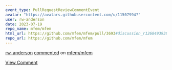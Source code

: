 ```yaml
---
event_type: PullRequestReviewCommentEvent
avatar: "https://avatars.githubusercontent.com/u/11507994?"
user: rw-anderson
date: 2023-07-19
repo_name: mfem/mfem
html_url: https://github.com/mfem/mfem/pull/3693#discussion_r1268493938
repo_url: https://github.com/mfem/mfem
---
```


<a href='https://github.com/rw-anderson' target='_blank'>rw-anderson</a> <a href='https://github.com/mfem/mfem/pull/3693#discussion_r1268493938' target='_blank'>commented</a> on <a href='https://github.com/mfem/mfem' target='_blank'>mfem/mfem</a>

<a href='https://github.com/mfem/mfem/pull/3693#discussion_r1268493938' target='_blank'>View Comment</a>
